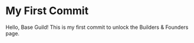 # My First Commit
Hello, Base Guild! This is my first commit to unlock the Builders & Founders page.
